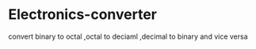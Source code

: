 # Electronics-converter
convert binary to octal ,octal to deciaml ,decimal to binary and vice versa
